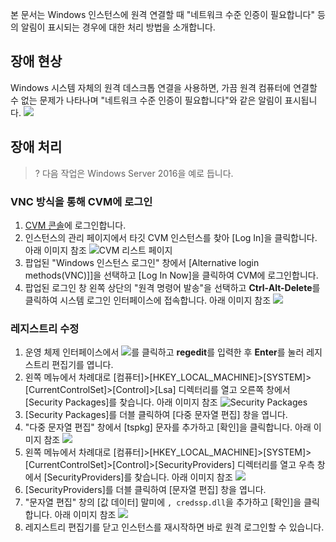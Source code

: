 본 문서는 Windows 인스턴스에 원격 연결할 때 "네트워크 수준 인증이 필요합니다" 등의 알림이 표시되는 경우에 대한 처리 방법을 소개합니다.

## 장애 현상
Windows 시스템 자체의 원격 데스크톱 연결을 사용하면, 가끔 원격 컴퓨터에 연결할 수 없는 문제가 나타나며 "네트워크 수준 인증이 필요합니다"와 같은 알림이 표시됩니다.
![](https://main.qcloudimg.com/raw/409b3259fa13220e8cde0790aa87488b.jpg)

## 장애 처리

>? 다음 작업은 Windows Server 2016을 예로 듭니다.
>

### VNC 방식을 통해 CVM에 로그인
1. [CVM 콘솔](https://console.cloud.tencent.com/cvm/index)에 로그인합니다.
2. 인스턴스의 관리 페이지에서 타깃 CVM 인스턴스를 찾아 [Log In]을 클릭합니다. 아래 이미지 참조
![CVM 리스트 페이지](https://main.qcloudimg.com/raw/d9ccf04da21f4ac86d624742c87d5628.png)
3. 팝업된 "Windows 인스턴스 로그인" 창에서 [Alternative login methods(VNC)]]을 선택하고 [Log In Now]을 클릭하여 CVM에 로그인합니다.
4. 팝업된 로그인 창 왼쪽 상단의 "원격 명령어 발송"을 선택하고 **Ctrl-Alt-Delete**를 클릭하여 시스템 로그인 인터페이스에 접속합니다. 아래 이미지 참조
![](https://main.qcloudimg.com/raw/5064251ea86085326e86884a1c13ef6b.png)

### 레지스트리 수정

1. 운영 체제 인터페이스에서 <img src="https://main.qcloudimg.com/raw/330624bafb194914948c8ebd9e47334d.png" style="margin: 0;"></img>를 클릭하고 **regedit**를 입력한 후 **Enter**를 눌러 레지스트리 편집기를 엽니다.
2. 왼쪽 메뉴에서 차례대로 [컴퓨터]>[HKEY_LOCAL_MACHINE]>[SYSTEM]>[CurrentControlSet]>[Control]>[Lsa] 디렉터리를 열고 오른쪽 창에서 [Security Packages]를 찾습니다. 아래 이미지 참조
![Security Packages](https://main.qcloudimg.com/raw/db037b5131ff44af72b560fbac4931e1.png)
3. [Security Packages]를 더블 클릭하여 [다중 문자열 편집] 창을 엽니다.
4. "다중 문자열 편집" 창에서 [tspkg] 문자를 추가하고 [확인]을 클릭합니다. 아래 이미지 참조
![](https://main.qcloudimg.com/raw/cca2bce345b48569d45fd391ee65bc51.png)
5. 왼쪽 메뉴에서 차례대로 [컴퓨터]>[HKEY_LOCAL_MACHINE]>[SYSTEM]>[CurrentControlSet]>[Control]>[SecurityProviders] 디렉터리를 열고 우측 창에서 [SecurityProviders]를 찾습니다. 아래 이미지 참조
![](https://main.qcloudimg.com/raw/14e84c77ae1d1d3c5bc2ab091543a957.png)
6. [SecurityProviders]를 더블 클릭하여 [문자열 편집] 창을 엽니다.
7. "문자열 편집" 창의 [값 데이터] 말미에 `, credssp.dll`을 추가하고 [확인]을 클릭합니다. 아래 이미지 참조
![](https://main.qcloudimg.com/raw/34b98c226c359b070e2f03c2ff1c6e42.png)
8. 레지스트리 편집기를 닫고 인스턴스를 재시작하면 바로 원격 로그인할 수 있습니다.

